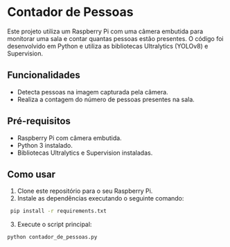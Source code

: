 # Contador de Pessoas

Este projeto utiliza um Raspberry Pi com uma câmera embutida para monitorar uma sala e contar quantas pessoas estão presentes. O código foi desenvolvido em Python e utiliza as bibliotecas Ultralytics (YOLOv8) e Supervision.

## Funcionalidades

- Detecta pessoas na imagem capturada pela câmera.
- Realiza a contagem do número de pessoas presentes na sala.

## Pré-requisitos

- Raspberry Pi com câmera embutida.
- Python 3 instalado.
- Bibliotecas Ultralytics e Supervision instaladas.

## Como usar

1. Clone este repositório para o seu Raspberry Pi.
2. Instale as dependências executando o seguinte comando:

```bash
 pip install -r requirements.txt
```

3. Execute o script principal:

```bash
python contador_de_pessoas.py
```
